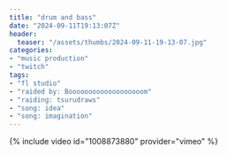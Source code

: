 ```yaml
---
title: "drum and bass"
date: "2024-09-11T19:13:07Z"
header:
  teaser: "/assets/thumbs/2024-09-11-19-13-07.jpg"
categories:
- "music production"
- "twitch"
tags:
- "fl studio"
- "raided by: Booooooooooooooooooom"
- "raiding: tsurudraws"
- "song: idea"
- "song: imagination"
---
```

{% include video id="1008873880" provider="vimeo" %}
